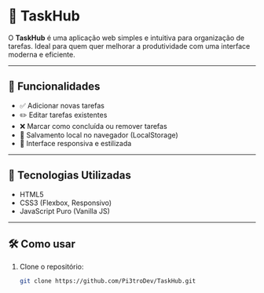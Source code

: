 # 🎯 TaskHub

O **TaskHub** é uma aplicação web simples e intuitiva para organização de tarefas. Ideal para quem quer melhorar a produtividade com uma interface moderna e eficiente.

---

## 🧩 Funcionalidades

- ✅ Adicionar novas tarefas
- ✏️ Editar tarefas existentes
- ❌ Marcar como concluída ou remover tarefas
- 💾 Salvamento local no navegador (LocalStorage)
- 🎨 Interface responsiva e estilizada

---

## 🚀 Tecnologias Utilizadas

- HTML5
- CSS3 (Flexbox, Responsivo)
- JavaScript Puro (Vanilla JS)

---

## 🛠️ Como usar

1. Clone o repositório:
   ```bash
   git clone https://github.com/Pi3troDev/TaskHub.git
